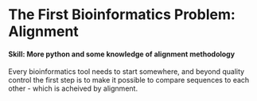 # The First Bioinformatics Problem: Alignment

#### Skill: More python and some knowledge of alignment methodology

Every bioinformatics tool needs to start somewhere, and beyond quality control the first step is to make it possible to compare
sequences to each other - which is acheived by alignment. 
